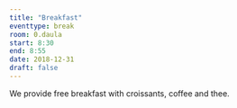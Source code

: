 ```yaml
---
title: "Breakfast"
eventtype: break
room: 0.daula
start: 8:30
end: 8:55
date: 2018-12-31
draft: false
---
```


We provide free breakfast with croissants, coffee and thee.
